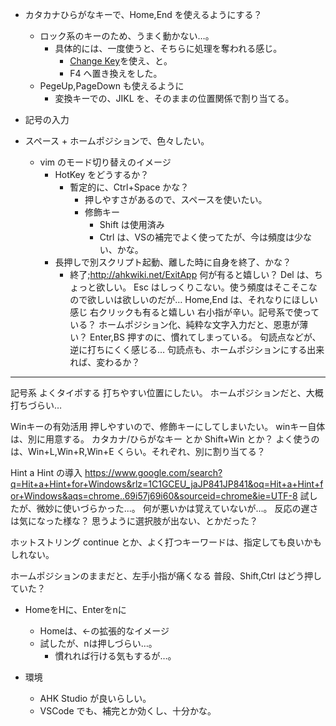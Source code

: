 
- カタカナひらがなキーで、Home,End を使えるようにする？
	- ロック系のキーのため、うまく動かない…。
		- 具体的には、一度使うと、そちらに処理を奪われる感じ。
			- [Change Key](https://forest.watch.impress.co.jp/library/software/changekey/)を使え、と。
  			- F4 へ置き換えをした。
  - PegeUp,PageDown も使えるように
  	- 変換キーでの、JIKL を、そのままの位置関係で割り当てる。

- 記号の入力


- スペース + ホームポジションで、色々したい。
  - vim のモード切り替えのイメージ
    - HotKey をどうするか？
      - 暫定的に、Ctrl+Space かな？
        - 押しやすさがあるので、スペースを使いたい。
        - 修飾キー
          - Shift は使用済み
          - Ctrl は、VSの補完でよく使ってたが、今は頻度は少ない、かな。
    - 長押しで別スクリプト起動、離した時に自身を終了、かな？
    	- 終了;http://ahkwiki.net/ExitApp
	何が有ると嬉しい？
		Del は、ちょっと欲しい。
		Esc はしっくりこない。使う頻度はそこそこなので欲しいは欲しいのだが…
		Home,End は、それなりにほしい感じ
		右クリックも有ると嬉しい
		右小指が辛い。記号系で使っている？
	ホームポジション化、純粋な文字入力だと、恩恵が薄い？
		Enter,BS 押すのに、慣れてしまっている。
			句読点などが、逆に打ちにくく感じる…
				句読点も、ホームポジションにする出来れば、変わるか？


------------------------------------
記号系
	よくタイポする
	打ちやすい位置にしたい。
		ホームポジションだと、大概打ちづらい…


Winキーの有効活用
	押しやすいので、修飾キーにしてしまいたい。
		winキー自体は、別に用意する。
			カタカナ/ひらがなキー とか Shift+Win とか？
			よく使うのは、Win+L,Win+R,Win+E くらい。それぞれ、別に割り当てる？

Hint a Hint の導入
	https://www.google.com/search?q=Hit+a+Hint+for+Windows&rlz=1C1GCEU_jaJP841JP841&oq=Hit+a+Hint+for+Windows&aqs=chrome..69i57j69i60&sourceid=chrome&ie=UTF-8
		試したが、微妙に使いづらかった...。
			何が悪いかは覚えていないが...。
				反応の遅さは気になった様な？
				思うように選択肢が出ない、とかだった？

ホットストリング
	continue とか、よく打つキーワードは、指定しても良いかもしれない。

ホームポジションのままだと、左手小指が痛くなる
	普段、Shift,Ctrl はどう押していた？

- HomeをHに、Enterをnに
  - Homeは、←の拡張的なイメージ
  - 試したが、nは押しづらい…。
    - 慣れれば行ける気もするが…。

- 環境
	- AHK Studio が良いらしい。
  	- VSCode でも、補完とか効くし、十分かな。


